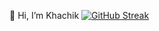  👋 Hi, I’m Khachik
 [![GitHub Streak](https://streak-stats.demolab.com/?user=DenverCoder1&theme=dark)](https://git.io/streak-stats)


